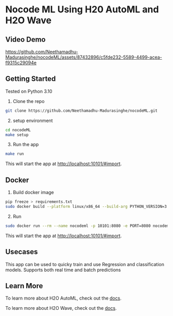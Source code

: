 # Nocode ML Using H20 AutoML and H2O Wave

## Video Demo
https://github.com/Neethamadhu-Madurasinghe/nocodeML/assets/87432896/c5fde232-5589-4499-acea-f9315c29094e


## Getting Started
Tested on Python 3.10

1. Clone the repo

```sh
git clone https://github.com/Neethamadhu-Madurasinghe/nocodeML.git
```

2. setup environment

```sh
cd nocodeML
make setup
```

3. Run the app

```sh
make run
```

This will start the app at <http://localhost:10101/#import>.

## Docker

1. Build docker image
```sh
pip freeze > requirements.txt
sudo docker build --platform linux/x86_64 --build-arg PYTHON_VERSION=3.10.10 --build-arg WAVE_VERSION=0.26.1 --build-arg PYTHON_MODULE="src.app" -t nocodeml:0.1.0 .
```
2. Run
```sh
sudo docker run --rm --name nocodeml -p 10101:8080 -e PORT=8080 nocodeml:0.1.0
```

This will start the app at <http://localhost:10101/#import>.

## Usecases

This app can be used to quicky train and use Regression and classification models. Supports both real time and batch predictions

## Learn More

To learn more about H2O AutoML, check out the [docs](https://docs.h2o.ai/h2o/latest-stable/h2o-docs/automl.html).

To learn more about H2O Wave, check out the [docs](https://wave.h2o.ai/).

